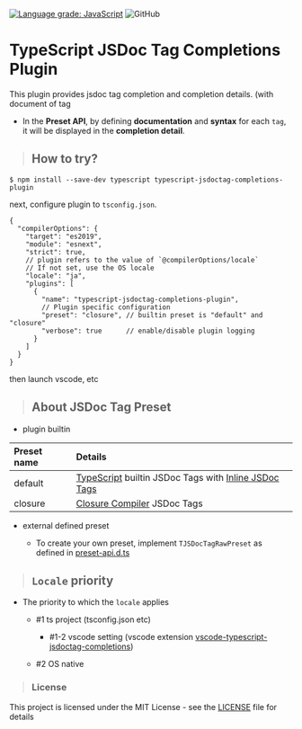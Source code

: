 [![Language grade: JavaScript](https://img.shields.io/lgtm/grade/javascript/g/jeffy-g/typescript-jsdoctag-completions-plugin-beta.svg?logo=lgtm&logoWidth=18)](https://lgtm.com/projects/g/jeffy-g/typescript-jsdoctag-completions-plugin-beta/context:javascript)
![GitHub](https://img.shields.io/github/license/jeffy-g/typescript-jsdoctag-completions-plugin-beta?style=plastic)

# TypeScript JSDoc Tag Completions Plugin

This plugin provides jsdoc tag completion and completion details. (with document of tag

 + In the __Preset API__, by defining __documentation__ and __syntax__ for each `tag`,  
   it will be displayed in the __completion detail__.

> ## How to try?

```
$ npm install --save-dev typescript typescript-jsdoctag-completions-plugin
```

next, configure plugin to `tsconfig.json`.

```jsonc
{
  "compilerOptions": {
    "target": "es2019",
    "module": "esnext",
    "strict": true,
    // plugin refers to the value of `@compilerOptions/locale`
    // If not set, use the OS locale
    "locale": "ja",
    "plugins": [
      {
        "name": "typescript-jsdoctag-completions-plugin",
        // Plugin specific configuration
        "preset": "closure", // builtin preset is "default" and "closure"
        "verbose": true      // enable/disable plugin logging
      }
    ]
  }
}
```

then launch vscode, etc


> ## About JSDoc Tag Preset

  * plugin builtin

| Preset name | Details |
|:---|:---|
| default | [TypeScript](https://github.com/microsoft/TypeScript) builtin JSDoc Tags with [Inline JSDoc Tags](https://jsdoc.app/) |
| closure | [Closure Compiler](https://github.com/google/closure-compiler/wiki/Annotating-JavaScript-for-the-Closure-Compiler) JSDoc Tags |

  * external defined preset

    + To create your own preset, implement `TJSDocTagRawPreset` as defined in [preset-api.d.ts](https://github.com/jeffy-g/typescript-jsdoctag-completions-plugin-beta/blob/master/lib/preset-api.d.ts#L109)


> ## `Locale` priority

  + The priority to which the `locale` applies

    * #1 ts project (tsconfig.json etc)

      * #1-2 vscode setting (vscode extension [vscode-typescript-jsdoctag-completions](https://marketplace.visualstudio.com/items?itemName=jeffy-g.vscode-typescript-jsdoctag-completions))

    * #2 OS native



> ### License

This project is licensed under the MIT License - see the [LICENSE](LICENSE) file for details
